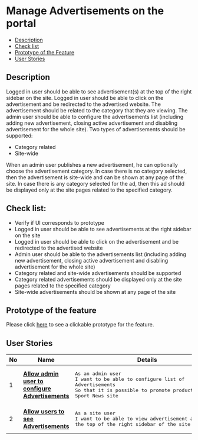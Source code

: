 # Manage Advertisements on the portal

- [Description](#description)
- [Check list](#check-list)
- [Prototype of the Feature](#prototype-of-the-feature)
- [User Stories](#user-stories)

## Description

Logged in user should be able to see advertisement(s) at the top of the right sidebar on the site. Logged in user should be able to click on the advertisement and be redirected to the advertised website. The advertisement should be related to the category that they are viewing. 
The admin user should be able to configure the advertisements list (including adding new advertisement, closing active advertisement and disabling advertisement for the whole site). Two types of advertisements should be supported:
  - Category related
  - Site-wide 

When an admin user publishes a new advertisement, he can optionally choose the advertisement category. In case there is no category selected, then the advertisement is site-wide and can be shown at any page of the site. In case there is any category selected for the ad, then this ad should be displayed only at the site pages related to the specified category.

## Check list:

  - Verify if UI corresponds to prototype
  - Logged in user should be able to see advertisements at the right sidebar on the site
  - Logged in user should be able to click on the advertisement and be redirected to the advertised website
  - Admin user should be able to the advertisements list (including adding new advertisement, closing active advertisement and disabling advertisement for the whole site)
  - Category related and site-wide advertisements should be supported
  - Category related advertisements should be displayed only at the site pages related to the specified category
  - Site-wide advertisements should be shown at any page of the site

## Prototype of the feature

  Please click [here](https://www.figma.com/proto/egXgh8BYD7Xaa0JeMNhv9R/Manage-Ads?node-id=0%3A1075&scaling=min-zoom) to see a clickable prototype for the feature.

## User Stories

No           |      Name     |   Details
------------ | ------------- | -------------
1 |[**Allow admin user to configure Advertisements**](/products/sport_news_portal/web_application_features/manage_ads/user_stories/configure_ads)|<pre>As an admin user<br>I want to be able to configure list of Advertisements<br>So that it is possible to promote products via the Sport News site</pre>
2 |[**Allow users to see Advertisements**](/products/sport_news_portal/web_application_features/manage_ads/user_stories/view_ads)|<pre>As a site user<br>I want to be able to view advertisement at the top of the right sidebar of the site</pre>
